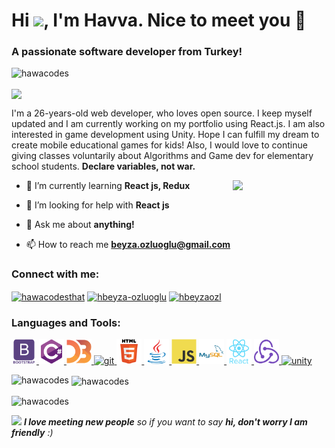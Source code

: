 <h1 align="left">Hi <img src="https://github.com/sudnyeshtalekar/sudnyeshtalekar/blob/master/Assets/Hi.gif" width="40px">, I'm Havva. Nice to meet you 🥰</h1>
<h3 align="left">A passionate software developer from Turkey!</h3>
<p  align="left"> <img src="https://komarev.com/ghpvc/?username=hawacodes" alt="hawacodes" /> </p>
<img align='center' src='https://media.giphy.com/media/LMcB8XospGZO8UQq87/giphy.gif' width='480'/>
<p>I'm a 26-years-old web developer, who loves open source. I keep myself updated and I am currently working on my portfolio using React.js. I am also interested in game development using Unity. Hope I can fulfill my dream to create mobile educational games for kids! Also, I would love to continue giving classes voluntarily about Algorithms and Game dev for elementary school students. <b>Declare variables, not war.</b></p>
<img align='right' src='https://github.com/Rishit-dagli/Rishit-dagli/blob/master/images/octocat-anime.gif' width='150"'>


- 🌱 I’m currently learning **React js, Redux**

- 🤝 I’m looking for help with **React js**

- 💬 Ask me about **anything!**

- 📫 How to reach me **beyza.ozluoglu@gmail.com**

<h3 align="left">Connect with me:</h3>

<a href="https://twitter.com/hawacodesthat" target="blank"><img align="center" src="https://raw.githubusercontent.com/rahuldkjain/github-profile-readme-generator/master/src/images/icons/Social/twitter.svg" alt="hawacodesthat" height="30" width="40" /></a>
<a href="https://linkedin.com/in/hbeyza-ozluoglu" target="blank"><img align="center" src="https://raw.githubusercontent.com/rahuldkjain/github-profile-readme-generator/master/src/images/icons/Social/linked-in-alt.svg" alt="hbeyza-ozluoglu" height="30" width="40" /></a>
<a href="https://instagram.com/hbeyzaozl" target="blank"><img align="center" src="https://raw.githubusercontent.com/rahuldkjain/github-profile-readme-generator/master/src/images/icons/Social/instagram.svg" alt="hbeyzaozl" height="30" width="40" /></a>
</p>

<h3 align="left">Languages and Tools:</h3>
<p align="left"> <a href="https://getbootstrap.com" target="_blank"> <img src="https://raw.githubusercontent.com/devicons/devicon/master/icons/bootstrap/bootstrap-plain-wordmark.svg" alt="bootstrap" width="40" height="40"/> </a> <a href="https://www.w3schools.com/cs/" target="_blank"> <img src="https://raw.githubusercontent.com/devicons/devicon/master/icons/csharp/csharp-original.svg" alt="csharp" width="40" height="40"/> </a> <a href="https://d3js.org/" target="_blank"> <img src="https://raw.githubusercontent.com/devicons/devicon/master/icons/d3js/d3js-original.svg" alt="d3js" width="40" height="40"/> </a> <a href="https://git-scm.com/" target="_blank"> <img src="https://www.vectorlogo.zone/logos/git-scm/git-scm-icon.svg" alt="git" width="40" height="40"/> </a> <a href="https://www.w3.org/html/" target="_blank"> <img src="https://raw.githubusercontent.com/devicons/devicon/master/icons/html5/html5-original-wordmark.svg" alt="html5" width="40" height="40"/> </a> <a href="https://www.java.com" target="_blank"> <img src="https://raw.githubusercontent.com/devicons/devicon/master/icons/java/java-original.svg" alt="java" width="40" height="40"/> </a> <a href="https://developer.mozilla.org/en-US/docs/Web/JavaScript" target="_blank"> <img src="https://raw.githubusercontent.com/devicons/devicon/master/icons/javascript/javascript-original.svg" alt="javascript" width="40" height="40"/> </a> <a href="https://www.mysql.com/" target="_blank"> <img src="https://raw.githubusercontent.com/devicons/devicon/master/icons/mysql/mysql-original-wordmark.svg" alt="mysql" width="40" height="40"/> </a> <a href="https://reactjs.org/" target="_blank"> <img src="https://raw.githubusercontent.com/devicons/devicon/master/icons/react/react-original-wordmark.svg" alt="react" width="40" height="40"/> </a> <a href="https://redux.js.org" target="_blank"> <img src="https://raw.githubusercontent.com/devicons/devicon/master/icons/redux/redux-original.svg" alt="redux" width="40" height="40"/> </a> <a href="https://unity.com/" target="_blank"> <img src="https://www.vectorlogo.zone/logos/unity3d/unity3d-icon.svg" alt="unity" width="40" height="40"/> </a> </p>

<p><img align="left" src="https://github-readme-stats.vercel.app/api/top-langs?username=hawacodes&show_icons=true&locale=en&layout=compact" alt="hawacodes" /></p>

<p>&nbsp;<img align="center" src="https://github-readme-stats.vercel.app/api?username=hawacodes&show_icons=true&locale=en" alt="hawacodes" /></p>

<p><img align="center" src="https://github-readme-streak-stats.herokuapp.com/?user=hawacodes&" alt="hawacodes" /></p>

<img src="https://media.giphy.com/media/LnQjpWaON8nhr21vNW/giphy.gif" width="60"> <em><b>I love meeting new people</b> so if you want to say <b>hi, don't worry I am friendly</b> :)</em>

